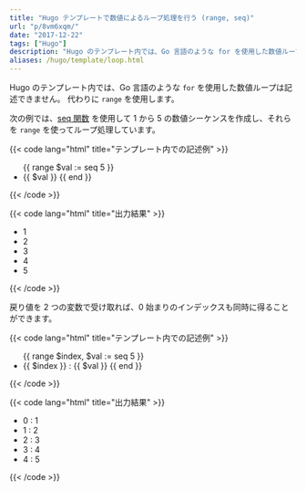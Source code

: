```yaml
---
title: "Hugo テンプレートで数値によるループ処理を行う (range, seq)"
url: "p/8vm6xqm/"
date: "2017-12-22"
tags: ["Hugo"]
description: "Hugo のテンプレート内では、Go 言語のような for を使用した数値ループは記述できません。代わりに range を使用します。"
aliases: /hugo/template/loop.html
---
```


Hugo のテンプレート内では、Go 言語のような `for` を使用した数値ループは記述できません。
代わりに `range` を使用します。

次の例では、[seq 関数](https://gohugo.io/functions/seq/) を使用して 1 から 5 の数値シーケンスを作成し、それらを `range` を使ってループ処理しています。

{{< code lang="html" title="テンプレート内での記述例" >}}
<ul>
  {{ range $val := seq 5 }}
    <li>{{ $val }}
  {{ end }}
</ul>
{{< /code >}}

{{< code lang="html" title="出力結果" >}}
<ul>
    <li>1
    <li>2
    <li>3
    <li>4
    <li>5
</ul>
{{< /code >}}

戻り値を 2 つの変数で受け取れば、0 始まりのインデックスも同時に得ることができます。

{{< code lang="html" title="テンプレート内での記述例" >}}
<ul>
  {{ range $index, $val := seq 5 }}
    <li>{{ $index }} : {{ $val }}
  {{ end }}
</ul>
{{< /code >}}

{{< code lang="html" title="出力結果" >}}
<ul>
    <li>0 : 1
    <li>1 : 2
    <li>2 : 3
    <li>3 : 4
    <li>4 : 5
</ul>
{{< /code >}}

